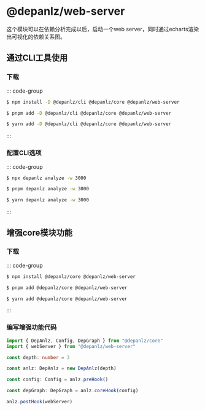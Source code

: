 # @depanlz/web-server
这个模块可以在依赖分析完成以后，启动一个web server，同时通过echarts渲染出可视化的依赖关系图。

## 通过CLI工具使用
### 下载
::: code-group

```sh [npm]
$ npm install -D @depanlz/cli @depanlz/core @depanlz/web-server
```

```sh [pnpm]
$ pnpm add -D @depanlz/cli @depanlz/core @depanlz/web-server
```

```sh [yarn]
$ yarn add -D @depanlz/cli @depanlz/core @depanlz/web-server 
```
:::

### 配置CLI选项
::: code-group

```sh [npm]
$ npx depanlz analyze -w 3000
```

```sh [pnpm]
$ pnpm depanlz analyze -w 3000
```

```sh [yarn]
$ yarn depanlz analyze -w 3000
```

:::

## 增强core模块功能
### 下载
::: code-group

```sh [npm]
$ npm install @depanlz/core @depanlz/web-server
```

```sh [pnpm]
$ pnpm add @depanlz/core @depanlz/web-server
```

```sh [yarn]
$ yarn add @depanlz/core @depanlz/web-server 
```
:::

### 编写增强功能代码
``` typescript
import { DepAnlz, Config, DepGraph } from "@depanlz/core"
import { webServer } from "@depanlz/web-server"

const depth: number = 3

const anlz: DepAnlz = new DepAnlz(depth)

const config: Config = anlz.preHook()

const depGraph: DepGraph = anlz.coreHook(config)

anlz.postHook(webServer)
```
